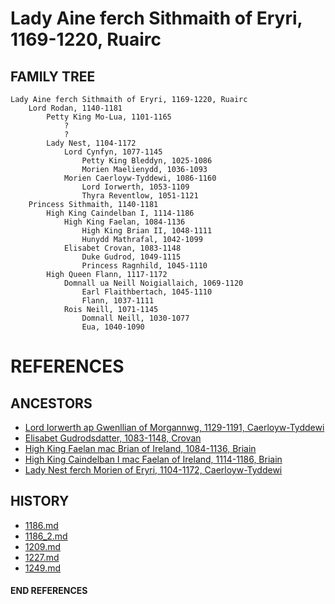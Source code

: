 # Lady Aine ferch Sithmaith of Eryri, 1169-1220, Ruairc

## FAMILY TREE 
```
Lady Aine ferch Sithmaith of Eryri, 1169-1220, Ruairc
	Lord Rodan, 1140-1181
		Petty King Mo-Lua, 1101-1165
			?
			?
		Lady Nest, 1104-1172
			Lord Cynfyn, 1077-1145
				Petty King Bleddyn, 1025-1086
				Morien Maelienydd, 1036-1093
			Morien Caerloyw-Tyddewi, 1086-1160
				Lord Iorwerth, 1053-1109
				Thyra Reventlow, 1051-1121
	Princess Sithmaith, 1140-1181
		High King Caindelban I, 1114-1186
			High King Faelan, 1084-1136
				High King Brian II, 1048-1111
				Hunydd Mathrafal, 1042-1099
			Elisabet Crovan, 1083-1148
				Duke Gudrod, 1049-1115
				Princess Ragnhild, 1045-1110	
		High Queen Flann, 1117-1172
			Domnall ua Neill Noigiallaich, 1069-1120
				Earl Flaithbertach, 1045-1110
				Flann, 1037-1111
			Rois Neill, 1071-1145
				Domnall Neill, 1030-1077
				Eua, 1040-1090
```


# REFERENCES

## ANCESTORS
* [Lord Iorwerth ap Gwenllian of Morgannwg, 1129-1191, Caerloyw-Tyddewi](iorwerth_ap_gwenllian_1129.md)
* [Elisabet Gudrodsdatter, 1083-1148, Crovan](elisabet_gudrodsdatter_1083.md)
* [High King Faelan mac Brian of Ireland, 1084-1136, Briain](faelan_mac_brian_1084.md)
* [High King Caindelban I mac Faelan of Ireland, 1114-1186, Briain](caindelban_i_mac_faelan_1114.md)
* [Lady Nest ferch Morien of Eryri, 1104-1172, Caerloyw-Tyddewi](nest_ferch_morien_1104.md)

## HISTORY
* [1186.md](../h/1186.md)
* [1186_2.md](../h/1186_2.md)
* [1209.md](../h/1209.md)
* [1227.md](../h/1227.md)
* [1249.md](../h/1249.md)

#### END REFERENCES
